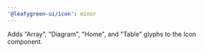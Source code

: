 ```yaml
---
'@leafygreen-ui/icon': minor
---
```


Adds "Array", "Diagram", "Home", and "Table" glyphs to the Icon component.
